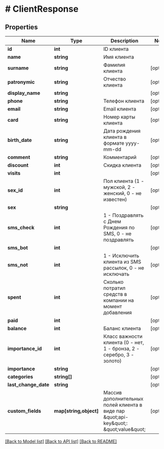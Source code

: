# # ClientResponse

## Properties

Name | Type | Description | Notes
------------ | ------------- | ------------- | -------------
**id** | **int** | ID клиента | 
**name** | **string** | Имя клиента | 
**surname** | **string** | Фамилия клиента | [optional] 
**patronymic** | **string** | Отчество клиента | [optional] 
**display_name** | **string** |  | [optional] 
**phone** | **string** | Телефон клиента | [optional] 
**email** | **string** | Email клиента | [optional] 
**card** | **string** | Номер карты клиента | [optional] 
**birth_date** | **string** | Дата рождения клиента в формате yyyy-mm-dd | [optional] 
**comment** | **string** | Комментарий | [optional] 
**discount** | **int** | Скидка клиента | [optional] 
**visits** | **int** |  | [optional] 
**sex_id** | **int** | Пол клиента (1 - мужской, 2 - женский, 0 - не известен) | [optional] 
**sex** | **string** |  | [optional] 
**sms_check** | **int** | 1 - Поздравлять с Днем Рождения по SMS, 0 - не поздравлять | [optional] 
**sms_bot** | **int** |  | [optional] 
**sms_not** | **int** | 1 - Исключить клиента из SMS рассылок, 0 - не исключать | [optional] 
**spent** | **int** | Сколько потратил средств в компании на момент добавления | [optional] 
**paid** | **int** |  | [optional] 
**balance** | **int** | Баланс клиента | [optional] 
**importance_id** | **int** | Класс важности клиента (0 - нет, 1 - бронза, 2 - серебро, 3 - золото) | [optional] 
**importance** | **string** |  | [optional] 
**categories** | **string[]** |  | [optional] 
**last_change_date** | **string** |  | [optional] 
**custom_fields** | **map[string,object]** | Массив дополнительных полей клиента в виде пар \&quot;api-key\&quot;: \&quot;value\&quot; | [optional] 

[[Back to Model list]](../../README.md#documentation-for-models) [[Back to API list]](../../README.md#documentation-for-api-endpoints) [[Back to README]](../../README.md)


